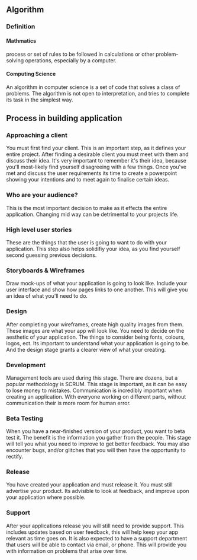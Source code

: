 ## Algorithm
### Definition
#### Mathmatics
process or set of rules to be followed in calculations or other problem-solving operations, especially by a computer. 
#### Computing Science
An algorithm in computer science is a set of code that solves a class of problems. The algorithm is not open to interpretation, and tries to complete its task in the simplest way. 
## Process in building application
### Approaching a client
You must first find your client. This is an important step, as it defines your entire project. After finding a desirable client you must meet with them and discuss their idea. It's very important to remember it's their idea, because you'll most-likely find yourself disagreeing with a few things. Once you've met and discuss the user requirements its time to create a powerpoint showing your intentions and to meet again to finalise certain ideas.  
### Who are your audience?
This is the most important decision to make as it effects the entire application. Changing mid way can be detrimental to your projects life.
### High level user stories
These are the things that the user is going to want to do with your application. This step also helps solidifiy your idea, as you find yourself second guessing previous decisions. 
### Storyboards & Wireframes
Draw mock-ups of what your application is going to look like. Include your user interface and show how pages links to one another. This will give you an idea of what you'll need to do.
### Design
After completing your wireframes, create high quality images from them. These images are what your app will look like. You need to decide on the aesthetic of your application. The things to consider being fonts, colours, logos, ect. Its important to understand what your application is going to be. And the design stage grants a clearer view of what your creating. 
### Development
Management tools are used during this stage. There are dozens, but a popular methodology is SCRUM. This stage is important, as it can be easy to lose money to mistakes. Communication is incredibly important when creating an application. With everyone working on different parts, without communication their is more room for human error. 
### Beta Testing
When you have a near-finished version of your product, you want to beta test it. The benefit is the information you gather from the people. This stage will tell you what you need to improve to get better feedback. You may also encounter bugs, and/or glitches that you will then have the opportunity to rectify.  
### Release
You have created your application and must release it. You must still advertise your product. Its advisible to look at feedback, and improve upon your application where possible.
### Support
After your applications release you will still need to provide support. This includes updates based on user feedback, this will help keep your app relevant as time goes on. It is also expected to have a support department that users will be able to contact via email, or phone. This will provide you with information on problems that arise over time.
